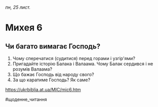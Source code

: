
_пн, 25 лист._

# Михея 6

## Чи багато вимагає Господь?
1. Чому сперечатися (судитися) перед горами і узгір'ями?
2. Пригадайте історію Балака і Валаама. Чому Балак сердився і не розумів Валаама?
3. Що бажає Господь від народу свого?
4. За що каратиме Господь? Як саме?

https://ukrbiblia.at.ua/MIC/mic6.htm 

#щоденне_читання
